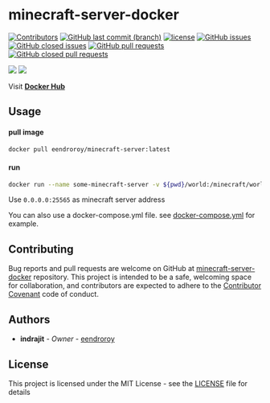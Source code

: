 # minecraft-server-docker

[![Contributors](https://img.shields.io/github/contributors/eendroroy/minecraft-server-docker.svg)](https://github.com/eendroroy/minecraft-server-docker/graphs/contributors)
[![GitHub last commit (branch)](https://img.shields.io/github/last-commit/eendroroy/minecraft-server-docker/master.svg)](https://github.com/eendroroy/minecraft-server-docker)
[![license](https://img.shields.io/github/license/eendroroy/minecraft-server-docker.svg)](https://github.com/eendroroy/minecraft-server-docker/blob/master/LICENSE)
[![GitHub issues](https://img.shields.io/github/issues/eendroroy/minecraft-server-docker.svg)](https://github.com/eendroroy/minecraft-server-docker/issues)
[![GitHub closed issues](https://img.shields.io/github/issues-closed/eendroroy/minecraft-server-docker.svg)](https://github.com/eendroroy/minecraft-server-docker/issues?q=is%3Aissue+is%3Aclosed)
[![GitHub pull requests](https://img.shields.io/github/issues-pr/eendroroy/minecraft-server-docker.svg)](https://github.com/eendroroy/minecraft-server-docker/pulls)
[![GitHub closed pull requests](https://img.shields.io/github/issues-pr-closed/eendroroy/minecraft-server-docker.svg)](https://github.com/eendroroy/minecraft-server-docker/pulls?q=is%3Apr+is%3Aclosed)


[![](https://images.microbadger.com/badges/image/eendroroy/minecraft-server.svg)](https://hub.docker.com/r/eendroroy/minecraft-server/) [![](https://images.microbadger.com/badges/version/eendroroy/minecraft-server.svg)](https://hub.docker.com/r/eendroroy/minecraft-server/)


Visit [**Docker Hub**](https://hub.docker.com/r/eendroroy/minecraft-server/)

## Usage

#### pull image

```bash
docker pull eendroroy/minecraft-server:latest
```

#### run

```bash
docker run --name some-minecraft-server -v ${pwd}/world:/minecraft/world -d eendroroy/minecraft-server:latest
```

Use `0.0.0.0:25565` as minecraft server address

You can also use a docker-compose.yml file. see [docker-compose.yml](https://github.com/eendroroy/minecraft-server-docker/blob/master/docker-compose.yml) for example.

## Contributing

Bug reports and pull requests are welcome on GitHub at [minecraft-server-docker](https://github.com/eendroroy/minecraft-server-docker) repository.
This project is intended to be a safe, welcoming space for collaboration,
and contributors are expected to adhere to the [Contributor Covenant](http://contributor-covenant.org) code of conduct.

## Authors

* **indrajit** - *Owner* - [eendroroy](https://github.com/eendroroy)

## License

This project is licensed under the MIT License - see the [LICENSE](LICENSE) file for details


